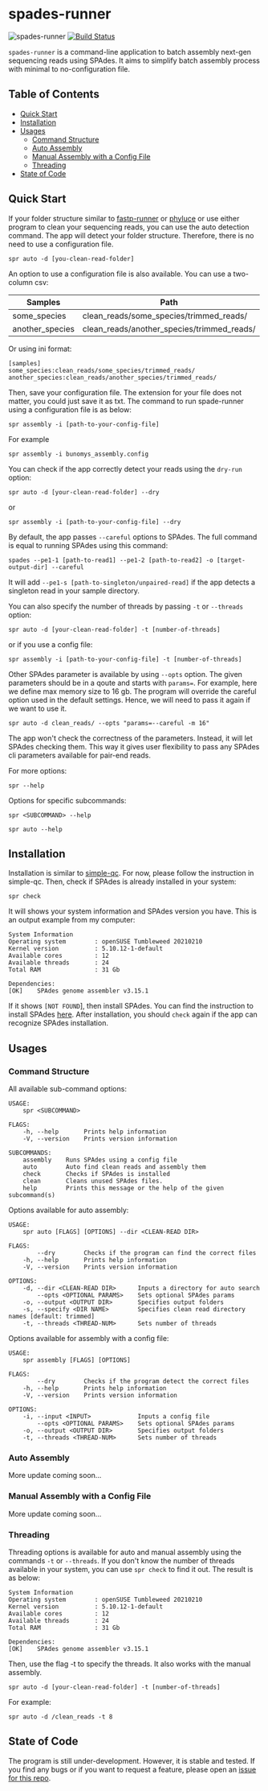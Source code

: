 # spades-runner

![spades-runner](https://github.com/hhandika/spades-runner/workflows/Tests/badge.svg)
[![Build Status](https://www.travis-ci.com/hhandika/spades-runner.svg?branch=main)](https://www.travis-ci.com/hhandika/spades-runner)

`spades-runner` is a command-line application to batch assembly next-gen sequencing reads using SPAdes. It aims to simplify batch assembly process with minimal to no-configuration file.

## Table of Contents

- [Quick Start](#quick-start)
- [Installation](#installation)
- [Usages](#usages)
  - [Command Structure](#command-structure)
  - [Auto Assembly](#auto-assembly)
  - [Manual Assembly with a Config File](#manual-assembly-with-a-config-file)
  - [Threading](#threading)
- [State of Code](#state-of-code)

## Quick Start

If your folder structure similar to [fastp-runner](https://github.com/hhandika/fastp-runner) or [phyluce](https://phyluce.readthedocs.io/en/latest/) or use either program to clean your sequencing reads, you can use the auto detection command. The app will detect your folder structure. Therefore, there is no need to use a configuration file.

```
spr auto -d [you-clean-read-folder]
```

An option to use a configuration file is also available. You can use a two-column csv:

| Samples         | Path                                       |
| --------------- | ------------------------------------------ |
| some_species    | clean_reads/some_species/trimmed_reads/    |
| another_species | clean_reads/another_species/trimmed_reads/ |

Or using ini format:

```
[samples]
some_species:clean_reads/some_species/trimmed_reads/
another_species:clean_reads/another_species/trimmed_reads/
```

Then, save your configuration file. The extension for your file does not matter, you could just save it as txt. The command to run spade-runner using a configuration file is as below:

```
spr assembly -i [path-to-your-config-file]
```

For example

```
spr assembly -i bunomys_assembly.config
```

You can check if the app correctly detect your reads using the `dry-run` option:

```
spr auto -d [your-clean-read-folder] --dry
```

or

```
spr assembly -i [path-to-your-config-file] --dry
```

By default, the app passes `--careful` options to SPAdes. The full command is equal to running SPAdes using this command:

```
spades --pe1-1 [path-to-read1] --pe1-2 [path-to-read2] -o [target-output-dir] --careful
```

It will add `--pe1-s [path-to-singleton/unpaired-read]` if the app detects a singleton read in your sample directory.

You can also specify the number of threads by passing `-t` or `--threads` option:

```
spr auto -d [your-clean-read-folder] -t [number-of-threads]
```

or if you use a config file:

```
spr assembly -i [path-to-your-config-file] -t [number-of-threads]
```

Other SPAdes parameter is available by using `--opts` option. The given parameters should be in a qoute and starts with `params=`. For example, here we define max memory size to 16 gb. The program will override the careful option used in the default settings. Hence, we will need to pass it again if we want to use it.

```
spr auto -d clean_reads/ --opts "params=--careful -m 16"
```

The app won't check the correctness of the parameters. Instead, it will let SPAdes checking them. This way it gives user flexibility to pass any SPAdes cli parameters available for pair-end reads.

For more options:

```
spr --help
```

Options for specific subcommands:

```
spr <SUBCOMMAND> --help
```

```
spr auto --help
```

## Installation

Installation is similar to [simple-qc](https://github.com/hhandika/simple-qc). For now, please follow the instruction in simple-qc. Then, check if SPAdes is already installed in your system:

```
spr check
```

It will shows your system information and SPAdes version you have. This is an output example from my computer:

```
System Information
Operating system        : openSUSE Tumbleweed 20210210
Kernel version          : 5.10.12-1-default
Available cores         : 12
Available threads       : 24
Total RAM               : 31 Gb

Dependencies:
[OK]    SPAdes genome assembler v3.15.1
```

If it shows `[NOT FOUND`], then install SPAdes. You can find the instruction to install SPAdes [here](https://cab.spbu.ru/software/spades/). After installation, you should `check` again if the app can recognize SPAdes installation.

## Usages

### Command Structure

All available sub-command options:

```
USAGE:
    spr <SUBCOMMAND>

FLAGS:
    -h, --help       Prints help information
    -V, --version    Prints version information

SUBCOMMANDS:
    assembly    Runs SPAdes using a config file
    auto        Auto find clean reads and assembly them
    check       Checks if SPAdes is installed
    clean       Cleans unused SPAdes files.
    help        Prints this message or the help of the given subcommand(s)
```

Options available for auto assembly:

```
USAGE:
    spr auto [FLAGS] [OPTIONS] --dir <CLEAN-READ DIR>

FLAGS:
        --dry        Checks if the program can find the correct files
    -h, --help       Prints help information
    -V, --version    Prints version information

OPTIONS:
    -d, --dir <CLEAN-READ DIR>      Inputs a directory for auto search
        --opts <OPTIONAL PARAMS>    Sets optional SPAdes params
    -o, --output <OUTPUT DIR>       Specifies output folders
    -s, --specify <DIR NAME>        Specifies clean read directory names [default: trimmed]
    -t, --threads <THREAD-NUM>      Sets number of threads
```

Options available for assembly with a config file:

```
USAGE:
    spr assembly [FLAGS] [OPTIONS]

FLAGS:
        --dry        Checks if the program detect the correct files
    -h, --help       Prints help information
    -V, --version    Prints version information

OPTIONS:
    -i, --input <INPUT>             Inputs a config file
        --opts <OPTIONAL PARAMS>    Sets optional SPAdes params
    -o, --output <OUTPUT DIR>       Specifies output folders
    -t, --threads <THREAD-NUM>      Sets number of threads
```

### Auto Assembly

More update coming soon...

### Manual Assembly with a Config File

More update coming soon...

### Threading

Threading options is available for auto and manual assembly using the commands `-t` or `--threads`. If you don't know the number of threads available in your system, you can use `spr check` to find it out. The result is as below:

```{Bash}
System Information
Operating system        : openSUSE Tumbleweed 20210210
Kernel version          : 5.10.12-1-default
Available cores         : 12
Available threads       : 24
Total RAM               : 31 Gb

Dependencies:
[OK]    SPAdes genome assembler v3.15.1
```

Then, use the flag -t to specify the threads. It also works with the manual assembly.

```{Bash}
spr auto -d [your-clean-read-folder] -t [number-of-threads]
```

For example:

```{Bash}
spr auto -d /clean_reads -t 8
```

## State of Code

The program is still under-development. However, it is stable and tested. If you find any bugs or if you want to request a feature, please open an [issue for this repo](https://github.com/hhandika/spades-runner/issues).

```

```
